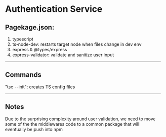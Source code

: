 # Authentication Service

## Pagekage.json:

1. typescript
2. ts-node-dev: restarts target node when files change in dev env
3. express & @types/express
4. express-validator: validate and sanitize user input

---

## Commands

"tsc --init": creates TS config files

---

## Notes

Due to the surprising complexity around user validation, we need to move some of the the middlewares code to a common package that will eventually be push into npm
